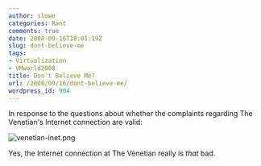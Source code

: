 ```yaml
---
author: slowe
categories: Rant
comments: true
date: 2008-09-16T18:01:19Z
slug: dont-believe-me
tags:
- Virtualization
- VMworld2008
title: Don't Believe Me?
url: /2008/09/16/dont-believe-me/
wordpress_id: 904
---
```


In response to the questions about whether the complaints regarding The Venetian's Internet connection are valid:

![venetian-inet.png](/public/img/venetian-inet.jpg)

Yes, the Internet connection at The Venetian really is _that_ bad.
